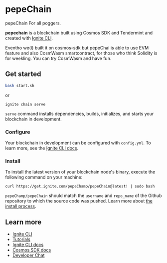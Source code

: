 # pepeChain
pepeChain For all poggers.

**pepechain** is a blockchain built using Cosmos SDK and Tendermint and created with [Ignite CLI](https://ignite.com/cli).


Eventho we(I) built it on cosmos-sdk but pepeChai is able to use EVM feature and also CosmWasm smartcontract,
for those who think Solidity is for weekling. You can try CosmWasm and have fun.



## Get started

```bash
bash start.sh
```
or
```
ignite chain serve
```
`serve` command installs dependencies, builds, initializes, and starts your blockchain in development.

### Configure

Your blockchain in development can be configured with `config.yml`. To learn more, see the [Ignite CLI docs](https://docs.ignite.com).

### Install
To install the latest version of your blockchain node's binary, execute the following command on your machine:

```
curl https://get.ignite.com/pepeChamp/pepeChain@latest! | sudo bash
```
`pepeChamp/pepeChain` should match the `username` and `repo_name` of the Github repository to which the source code was pushed. Learn more about [the install process](https://github.com/allinbits/starport-installer).

## Learn more

- [Ignite CLI](https://ignite.com/cli)
- [Tutorials](https://docs.ignite.com/guide)
- [Ignite CLI docs](https://docs.ignite.com)
- [Cosmos SDK docs](https://docs.cosmos.network)
- [Developer Chat](https://discord.gg/ignite)
